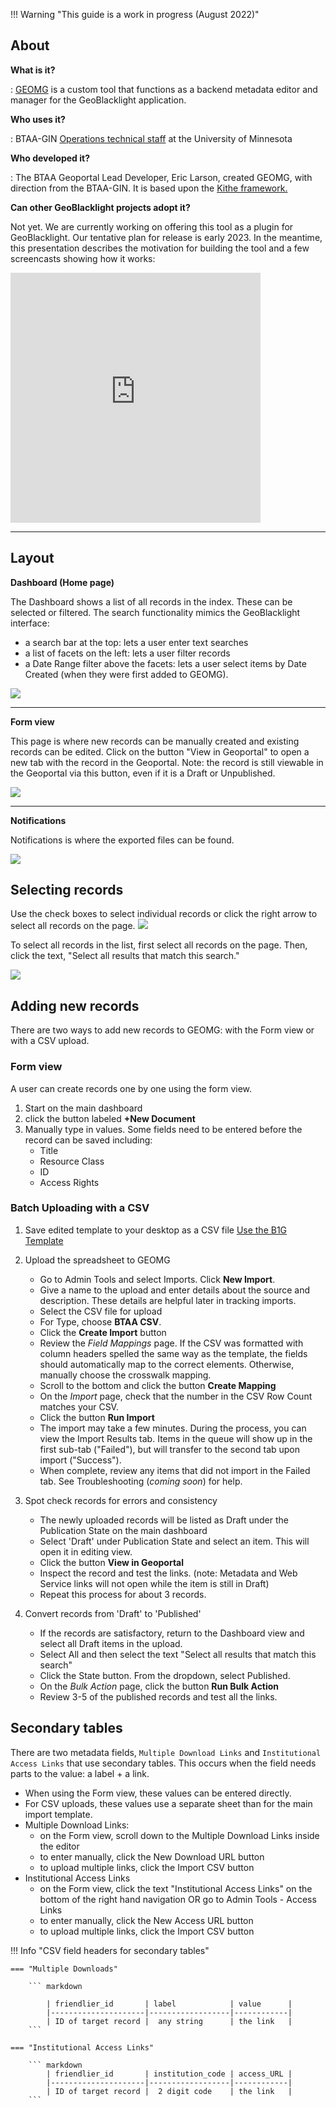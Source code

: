 !!! Warning "This guide is a work in progress (August 2022)"

## About

**What is it?**

: [GEOMG](https://github.com/geobtaa/geomg) is a custom tool that functions as a backend metadata editor and manager for the GeoBlacklight application. 

**Who uses it?**

: BTAA-GIN [Operations technical staff](https://sites.google.com/umn.edu/btaa-gdp/about/community#h.gtto9fewuh3z) at the University of Minnesota

**Who developed it?**

: The BTAA Geoportal Lead Developer, Eric Larson, created GEOMG, with direction from the BTAA-GIN. It is based upon the [Kithe framework.](https://github.com/sciencehistory/kithe)

**Can other GeoBlacklight projects adopt it?**

Not yet. We are currently working on offering this tool as a plugin for GeoBlacklight. Our tentative plan for release is early 2023.  In the meantime, this presentation describes the motivation for building the tool and a few screencasts showing how it works:

<iframe src="https://docs.google.com/presentation/d/e/2PACX-1vQAlzzbZxoS__W9ZoLQ1A3GbiwEE9lkvPzTw_VLrlY_7dkPrc8k5ApappPv35-1IjyIM1--Rh0UO28j/embed?start=false&loop=false&delayms=3000" frameborder="0" width="400" height="400" allowfullscreen="true" mozallowfullscreen="true" webkitallowfullscreen="true"></iframe>

----------------------

## Layout


**Dashboard (Home page)**

The Dashboard shows a list of all records in the index. These can be selected or filtered. The search functionality mimics the GeoBlacklight interface:

* a search bar at the top: lets a user enter text searches
* a list of facets on the left: lets a user filter records
* a Date Range filter above the facets: lets a user select items by Date Created (when they were first added to GEOMG).

![](images/geomg-dashboard.png)


----------
**Form view**

This page is where new records can be manually created and existing records can be edited. Click on the button "View in Geoportal" to open a new tab with the record in the Geoportal. Note: the record is still viewable in the Geoportal via this button, even if it is a Draft or Unpublished.

![](images/formView.png)


------------
**Notifications**

Notifications is where the exported files can be found.

![](images/notifications.png)



## Selecting records

Use the check boxes to select individual records or click the right arrow to select all records on the page.
![](images/checkbox.png)

To select all records in the list, first select all records on the page. Then, click the text, "Select all results that match this search."

![](images/selectAll.png)




## Adding new records
There are two ways to add new records to GEOMG: with the Form view or with a CSV upload.

### Form view
A user can create records one by one using the form view. 

1. Start on the main dashboard
2. click the button labeled **+New Document**
3. Manually type in values. Some fields need to be entered before the record can be saved including:
	* Title
	* Resource Class
	* ID
	* Access Rights


### Batch Uploading with a CSV

1. Save edited template to your desktop as a CSV file
[Use the B1G Template](https://z.umn.edu/b1g-template)

2. Upload the spreadsheet to GEOMG

	- Go to Admin Tools and select Imports. Click **New Import**.
	- Give a name to the upload and enter details about the source and description. These details are helpful later in tracking imports.
	- Select the CSV file for upload
	- For Type, choose **BTAA CSV**. 
	- Click the **Create Import** button
	- Review the _Field Mappings_ page. If the CSV was formatted with column headers spelled the same way as the template, the fields should automatically map to the correct elements. Otherwise, manually choose the crosswalk mapping.
	- Scroll to the bottom and click the button **Create Mapping**
	- On the _Import_ page, check that the number in the CSV Row Count matches your CSV.
	- Click the button **Run Import**
	- The import may take a few minutes. During the process, you can view the Import Results tab. Items in the queue will show up in the first sub-tab ("Failed"), but will transfer to the second tab upon import ("Success").
	- When complete, review any items that did not import in the Failed tab. See Troubleshooting (_coming soon_) for help.

3. Spot check records for errors and consistency

	- The newly uploaded records will be listed as Draft under the Publication State on the main dashboard
	- Select 'Draft' under Publication State and select an item. This will open it in editing view.
	- Click the button **View in Geoportal**
	- Inspect the record and test the links. (note: Metadata and Web Service links will not open while the item is still in Draft)
	- Repeat this process for about 3 records.


4. Convert records from 'Draft' to 'Published'

	- If the records are satisfactory, return to the Dashboard view and select all Draft items in the upload. 
	- Select All and then select the text "Select all results that match this search"
	- Click the State button. From the dropdown, select Published.
	- On the _Bulk Action_ page, click the button **Run Bulk Action**
	- Review 3-5 of the published records and test all the links.

## Secondary tables

There are two metadata fields, `Multiple Download Links` and `Institutional Access Links` that use secondary tables. This occurs when the field needs parts to the value: a label + a link. 

* When using the Form view, these values can be entered directly.
* For CSV uploads, these values use a separate sheet than for the main import template.
* Multiple Download Links: 
	- on the Form view, scroll down to the Multiple Download Links inside the editor
	- to enter manually, click the New Download URL button
	- to upload multiple links, click the Import CSV button
* Institutional Access Links
	- on the Form view, click the text "Institutional Access Links" on the bottom of the right hand navigation OR go to Admin Tools - Access Links
	- to enter manually, click the New Access URL button
	- to upload multiple links, click the Import CSV button

!!! Info "CSV field headers for secondary tables"

    === "Multiple Downloads"

        ``` markdown
        
			| friendlier_id       | label            | value      |
			|---------------------|------------------|------------|
			| ID of target record |  any string      | the link   |
        ```

    === "Institutional Access Links"

        ``` markdown
			| friendlier_id       | institution_code | access_URL |
			|---------------------|------------------|------------|
			| ID of target record |  2 digit code    | the link   |
        ```



